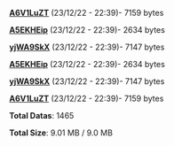 [**A6V1LuZT**](/data/A6V1LuZT.txt) (23/12/22 - 22:39)- 7159 bytes

[**A5EKHEip**](/data/A5EKHEip.txt) (23/12/22 - 22:39)- 2634 bytes

[**yjWA9SkX**](/data/yjWA9SkX.txt) (23/12/22 - 22:39)- 7147 bytes

[**A5EKHEip**](/data/A5EKHEip.txt) (23/12/22 - 22:39)- 2634 bytes

[**yjWA9SkX**](/data/yjWA9SkX.txt) (23/12/22 - 22:39)- 7147 bytes

[**A6V1LuZT**](/data/A6V1LuZT.txt) (23/12/22 - 22:39)- 7159 bytes

**Total Datas**: 1465

**Total Size**: 9.01 MB / 9.0 MB